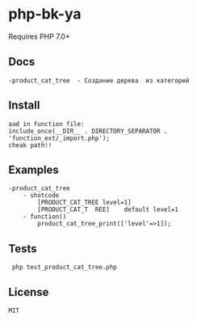 # php-bk-ya

Requires PHP 7.0+

## Docs
  
    -product_cat_tree  - Создание дерева  из категорий 
  
## Install
    aad in function file:
    include_once(__DIR__ . DIRECTORY_SEPARATOR . 'function_ext/_import.php');
    cheak path!!

## Examples
    -product_cat_tree
        - shotcode	
            [PRODUCT_CAT_TREE level=1]
            [PRODUCT_CAT_T  REE]    default level=1
        - function()
            product_cat_tree_print(['level'=>1]);
            
          

## Tests

     php test_product_cat_tree.php

## License
    MIT